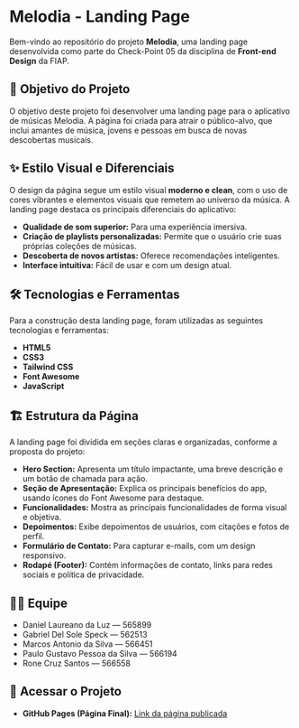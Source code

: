 # Melodia - Landing Page

Bem-vindo ao repositório do projeto **Melodia**, uma landing page desenvolvida como parte do Check-Point 05 da disciplina de **Front-end Design** da FIAP.

## 📝 Objetivo do Projeto

O objetivo deste projeto foi desenvolver uma landing page para o aplicativo de músicas Melodia. A página foi criada para atrair o público-alvo, que inclui amantes de música, jovens e pessoas em busca de novas descobertas musicais. 

## ✨ Estilo Visual e Diferenciais

O design da página segue um estilo visual **moderno e clean**, com o uso de cores vibrantes e elementos visuais que remetem ao universo da música. A landing page destaca os principais diferenciais do aplicativo:

* **Qualidade de som superior:** Para uma experiência imersiva.
* **Criação de playlists personalizadas:** Permite que o usuário crie suas próprias coleções de músicas. 
* **Descoberta de novos artistas:** Oferece recomendações inteligentes. 
* **Interface intuitiva:** Fácil de usar e com um design atual. 

## 🛠️ Tecnologias e Ferramentas

Para a construção desta landing page, foram utilizadas as seguintes tecnologias e ferramentas:

* **HTML5** 
* **CSS3** 
* **Tailwind CSS** 
* **Font Awesome**
* **JavaScript**

## 🏗️ Estrutura da Página

A landing page foi dividida em seções claras e organizadas, conforme a proposta do projeto:

* **Hero Section:** Apresenta um título impactante, uma breve descrição e um botão de chamada para ação. 
* **Seção de Apresentação:** Explica os principais benefícios do app, usando ícones do Font Awesome para destaque. 
* **Funcionalidades:** Mostra as principais funcionalidades de forma visual e objetiva. 
* **Depoimentos:** Exibe depoimentos de usuários, com citações e fotos de perfil. 
* **Formulário de Contato:** Para capturar e-mails, com um design responsivo. 
* **Rodapé (Footer):** Contém informações de contato, links para redes sociais e política de privacidade. 

## 🧑‍💻 Equipe

* Daniel Laureano da Luz — 565899
* Gabriel Del Sole Speck — 562513
* Marcos Antonio da Silva — 566451
* Paulo Gustavo Pessoa da Silva — 566194
* Rone Cruz Santos — 566558

## 🔗 Acessar o Projeto

* **GitHub Pages (Página Final):** [Link da página publicada](https://ogustavxs.github.io/CP5-Melodia-FrontEndDev/)
